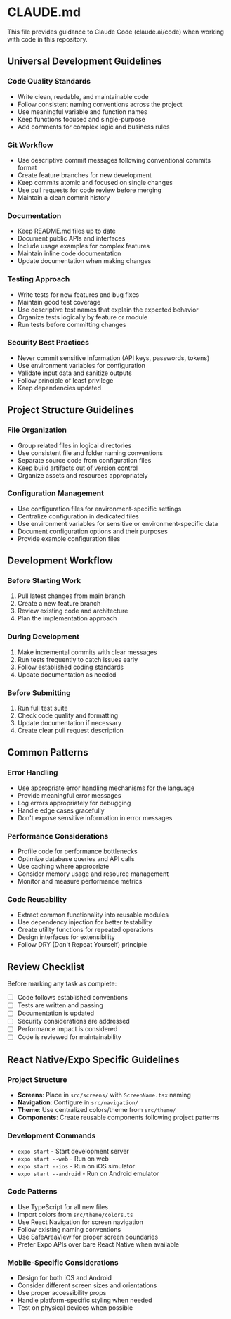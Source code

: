 # CLAUDE.md

This file provides guidance to Claude Code (claude.ai/code) when working with code in this repository.

## Universal Development Guidelines

### Code Quality Standards
- Write clean, readable, and maintainable code
- Follow consistent naming conventions across the project
- Use meaningful variable and function names
- Keep functions focused and single-purpose
- Add comments for complex logic and business rules

### Git Workflow
- Use descriptive commit messages following conventional commits format
- Create feature branches for new development
- Keep commits atomic and focused on single changes
- Use pull requests for code review before merging
- Maintain a clean commit history

### Documentation
- Keep README.md files up to date
- Document public APIs and interfaces
- Include usage examples for complex features
- Maintain inline code documentation
- Update documentation when making changes

### Testing Approach
- Write tests for new features and bug fixes
- Maintain good test coverage
- Use descriptive test names that explain the expected behavior
- Organize tests logically by feature or module
- Run tests before committing changes

### Security Best Practices
- Never commit sensitive information (API keys, passwords, tokens)
- Use environment variables for configuration
- Validate input data and sanitize outputs
- Follow principle of least privilege
- Keep dependencies updated

## Project Structure Guidelines

### File Organization
- Group related files in logical directories
- Use consistent file and folder naming conventions
- Separate source code from configuration files
- Keep build artifacts out of version control
- Organize assets and resources appropriately

### Configuration Management
- Use configuration files for environment-specific settings
- Centralize configuration in dedicated files
- Use environment variables for sensitive or environment-specific data
- Document configuration options and their purposes
- Provide example configuration files

## Development Workflow

### Before Starting Work
1. Pull latest changes from main branch
2. Create a new feature branch
3. Review existing code and architecture
4. Plan the implementation approach

### During Development
1. Make incremental commits with clear messages
2. Run tests frequently to catch issues early
3. Follow established coding standards
4. Update documentation as needed

### Before Submitting
1. Run full test suite
2. Check code quality and formatting
3. Update documentation if necessary
4. Create clear pull request description

## Common Patterns

### Error Handling
- Use appropriate error handling mechanisms for the language
- Provide meaningful error messages
- Log errors appropriately for debugging
- Handle edge cases gracefully
- Don't expose sensitive information in error messages

### Performance Considerations
- Profile code for performance bottlenecks
- Optimize database queries and API calls
- Use caching where appropriate
- Consider memory usage and resource management
- Monitor and measure performance metrics

### Code Reusability
- Extract common functionality into reusable modules
- Use dependency injection for better testability
- Create utility functions for repeated operations
- Design interfaces for extensibility
- Follow DRY (Don't Repeat Yourself) principle

## Review Checklist

Before marking any task as complete:
- [ ] Code follows established conventions
- [ ] Tests are written and passing
- [ ] Documentation is updated
- [ ] Security considerations are addressed
- [ ] Performance impact is considered
- [ ] Code is reviewed for maintainability

## React Native/Expo Specific Guidelines

### Project Structure
- **Screens**: Place in `src/screens/` with `ScreenName.tsx` naming
- **Navigation**: Configure in `src/navigation/` 
- **Theme**: Use centralized colors/theme from `src/theme/`
- **Components**: Create reusable components following project patterns

### Development Commands
- `expo start` - Start development server
- `expo start --web` - Run on web
- `expo start --ios` - Run on iOS simulator  
- `expo start --android` - Run on Android emulator

### Code Patterns
- Use TypeScript for all new files
- Import colors from `src/theme/colors.ts`
- Use React Navigation for screen navigation
- Follow existing naming conventions
- Use SafeAreaView for proper screen boundaries
- Prefer Expo APIs over bare React Native when available

### Mobile-Specific Considerations
- Design for both iOS and Android
- Consider different screen sizes and orientations
- Use proper accessibility props
- Handle platform-specific styling when needed
- Test on physical devices when possible